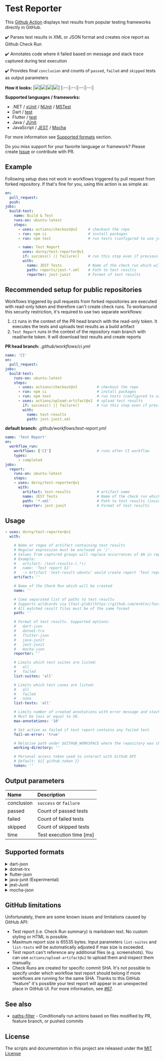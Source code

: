 # Test Reporter

This [Github Action](https://github.com/features/actions) displays test results from popular testing frameworks directly in GitHub.

✔️ Parses test results in XML or JSON format and creates nice report as Github Check Run

✔️ Annotates code where it failed based on message and stack trace captured during test execution

✔️ Provides final `conclusion` and counts of `passed`, `failed` and `skipped` tests as output parameters

**How it looks:**
|![](assets/fluent-validation-report.png)|![](assets/provider-error-summary.png)|![](assets/provider-error-details.png)|![](assets/mocha-groups.png)|
|:--:|:--:|:--:|:--:|

**Supported languages / frameworks:**
- .NET / [xUnit](https://xunit.net/) / [NUnit](https://nunit.org/) / [MSTest](https://github.com/Microsoft/testfx-docs)
- Dart / [test](https://pub.dev/packages/test)
- Flutter / [test](https://pub.dev/packages/test)
- Java / [JUnit](https://junit.org/)
- JavaScript / [JEST](https://jestjs.io/) / [Mocha](https://mochajs.org/)

For more information see [Supported formats](#supported-formats) section.

Do you miss support for your favorite language or framework?
Please create [Issue](https://github.com/dorny/test-reporter/issues/new) or contribute with PR.

## Example

Following setup does not work in workflows triggered by pull request from forked repository.
If that's fine for you, using this action is as simple as:

```yaml
on:
  pull_request:
  push:
jobs:
  build-test:
    name: Build & Test
    runs-on: ubuntu-latest
    steps:
      - uses: actions/checkout@v2     # checkout the repo
      - run: npm ci                   # install packages
      - run: npm test                 # run tests (configured to use jest-junit reporter)

      - name: Test Report
        uses: dorny/test-reporter@v1
        if: success() || failure()    # run this step even if previous step failed
        with:
          name: JEST Tests            # Name of the check run which will be created
          path: reports/jest-*.xml    # Path to test results
          reporter: jest-junit        # Format of test results
```

## Recommended setup for public repositories

Workflows triggered by pull requests from forked repositories are executed with read-only token and therefore can't create check runs.
To workaround this security restriction, it's required to use two separate workflows:
1. `CI` runs in the context of the PR head branch with the read-only token. It executes the tests and uploads test results as a build artifact
2. `Test Report` runs in the context of the repository main branch with read/write token. It will download test results and create reports

**PR head branch:**  *.github/workflows/ci.yml*
```yaml
name: 'CI'
on:
  pull_request:
jobs:
  build-test:
    runs-on: ubuntu-latest
    steps:
      - uses: actions/checkout@v2         # checkout the repo
      - run: npm ci                       # install packages
      - run: npm test                     # run tests (configured to use jest-junit reporter)
      - uses: actions/upload-artifact@v2  # upload test results
        if: success() || failure()        # run this step even if previous step failed
        with:
          name: test-results
          path: jest-junit.xml
```
**default branch:**  *.github/workflows/test-report.yml*
```yaml
name: 'Test Report'
on:
  workflow_run:
    workflows: ['CI']                     # runs after CI workflow
    types:
      - completed
jobs:
  report:
    runs-on: ubuntu-latest
    steps:
    - uses: dorny/test-reporter@v1
      with:
        artifact: test-results            # artifact name
        name: JEST Tests                  # Name of the check run which will be created
        path: '*.xml'                     # Path to test results (inside artifact .zip)
        reporter: jest-junit              # Format of test results
```

## Usage

```yaml
- uses: dorny/test-reporter@v1
  with:

    # Name or regex of artifact containing test results
    # Regular expression must be enclosed in '/'.
    # Values from captured groups will replace occurrences of $N in report name.
    # Example:
    #   artifact: /test-results-(.*)/
    #   name: 'Test report $1'
    #   -> Artifact 'test-result-ubuntu' would create report 'Test report ubuntu'
    artifact: ''

    # Name of the Check Run which will be created
    name: ''

    # Coma separated list of paths to test results
    # Supports wildcards via [fast-glob](https://github.com/mrmlnc/fast-glob)
    # All matched result files must be of the same format
    path: ''

    # Format of test results. Supported options:
    #   dart-json
    #   dotnet-trx
    #   flutter-json
    #   java-junit
    #   jest-junit
    #   mocha-json
    reporter: ''

    # Limits which test suites are listed:
    #   all
    #   failed
    list-suites: 'all'

    # Limits which test cases are listed:
    #   all
    #   failed
    #   none
    list-tests: 'all'

    # Limits number of created annotations with error message and stack trace captured during test execution.
    # Must be less or equal to 50.
    max-annotations: '10'

    # Set action as failed if test report contains any failed test
    fail-on-error: 'true'

    # Relative path under $GITHUB_WORKSPACE where the repository was checked out.
    working-directory: ''

    # Personal access token used to interact with Github API
    # Default: ${{ github.token }}
    token: ''
```

## Output parameters
| Name       | Description              |
| :--        | :--                      |
| conclusion | `success` or `failure`   |
| passed     | Count of passed tests    |
| failed     | Count of failed tests    |
| skipped    | Count of skipped tests   |
| time       | Test execution time [ms] |

## Supported formats

<details>
  <summary>dart-json</summary>

Test run must be configured to use [JSON](https://github.com/dart-lang/test/blob/master/pkgs/test/doc/configuration.md#reporter) reporter.
You can configure it in `dart_test.yaml`:

```yml
file_reporters:
  json: reports/test-results.json
```

Or with CLI arguments:

[`dart test --file-reporter="json:test-results.json"`](https://pub.dev/packages/test)

For more information see:
- [test package](https://pub.dev/packages/test)
- [test configuration](https://github.com/dart-lang/test/blob/master/pkgs/test/doc/configuration.md)
</details>

<details>
  <summary>dotnet-trx</summary>

Test execution must be configured to produce *Visual Studio Test Results* files (TRX).
To get test results in TRX format you can execute your tests with CLI arguments:

`dotnet test --logger "trx;LogFileName=test-results.trx"`

Or you can configure TRX test output in `*.csproj` or `Directory.Build.props`:
```xml
<PropertyGroup>
  <VSTestLogger>trx%3bLogFileName=$(MSBuildProjectName).trx</VSTestLogger>
  <VSTestResultsDirectory>$(MSBuildThisFileDirectory)/TestResults/$(TargetFramework)</VSTestResultsDirectory>
</PropertyGroup>
```

Supported testing frameworks:
- [xUnit](https://xunit.net/)
- [NUnit](https://nunit.org/)
- [MSTest](https://github.com/Microsoft/testfx-docs)

For more information see [dotnet test](https://docs.microsoft.com/en-us/dotnet/core/tools/dotnet-test#examples)
</details>

<details>
  <summary>flutter-json</summary>

Test run must be configured to use [JSON](https://github.com/dart-lang/test/blob/master/pkgs/test/doc/configuration.md#reporter) reporter.
You can configure it in `dart_test.yaml`:
```yml
file_reporters:
  json: reports/test-results.json
```

Or with (undocumented) CLI argument:

`flutter test --machine > test-results.json`


According to documentation `dart_test.yaml` should be at the root of the package, next to the package's pubspec.
On current `stable` and `beta` channels it doesn't work, and you have to put `dart_test.yaml` inside your `test` folder.
On `dev` channel, it's already fixed.

For more information see:
- [test package](https://pub.dev/packages/test)
- [test configuration](https://github.com/dart-lang/test/blob/master/pkgs/test/doc/configuration.md)
- [flutter-cli](https://flutter.dev/docs/reference/flutter-cli)
- [unit testing introduction](https://flutter.dev/docs/cookbook/testing/unit/introduction)

</details>

<details>
  <summary>java-junit (Experimental)</summary>

Support for [JUnit](https://Junit.org/) XML is experimental - should work but it was not extensively tested.
To have code annotations working properly, it's required your directory structure matches the package name.
This is due to the fact Java stack traces don't contain a full path to the source file.
Some heuristic was necessary to figure out the mapping between the line in the stack trace and an actual source file.
</details>

<details>
  <summary>jest-Junit</summary>

[JEST](https://jestjs.io/) testing framework support requires the usage of [jest-Junit](https://github.com/jest-community/jest-Junit) reporter.
It will create test results in Junit XML format which can be then processed by this action.
You can use the following example configuration in `package.json`:
```json
"scripts": {
  "test": "jest --ci --reporters=default --reporters=jest-Junit"
},
"devDependencies": {
  "jest": "^26.5.3",
  "jest-junit": "^12.0.0"
},
"jest-junit": {
  "outputDirectory": "reports",
  "outputName": "jest-junit.xml",
  "ancestorSeparator": " › ",
  "uniqueOutputName": "false",
  "suiteNameTemplate": "{filepath}",
  "classNameTemplate": "{classname}",
  "titleTemplate": "{title}"
}
```

Configuration of `uniqueOutputName`, `suiteNameTemplate`, `classNameTemplate`, `titleTemplate` is important for proper visualization of test results.
</details>

<details>
  <summary>mocha-json</summary>

[Mocha](https://mochajs.org/) testing framework support requires:
- Mocha version [v7.2.0](https://github.com/mochajs/mocha/releases/tag/v7.2.0) or higher
- Usage of [json](https://mochajs.org/#json) reporter.

You can use the following example configuration in `package.json`:
```json
"scripts": {
  "test": "mocha --reporter json > test-results.json"
}
```

Test processing might fail if any of your tests write anything on standard output.
Mocha, unfortunately, doesn't have the option to store `json` output directly to the file, and we have to rely on redirecting its standard output.
There is a work in progress to fix it: [mocha#4607](https://github.com/mochajs/mocha/pull/4607)
</details>

## GitHub limitations

Unfortunately, there are some known issues and limitations caused by GitHub API:

- Test report (i.e. Check Run summary) is markdown text. No custom styling or HTML is possible.
- Maximum report size is 65535 bytes. Input parameters `list-suites` and `list-tests` will be automatically adjusted if max size is exceeded.
- Test report can't reference any additional files (e.g. screenshots). You can use `actions/upload-artifact@v2` to upload them and inspect them manually.
- Check Runs are created for specific commit SHA. It's not possible to specify under which workflow test report should belong if more
  workflows are running for the same SHA. Thanks to this GitHub "feature" it's possible your test report will appear in an unexpected place in GitHub UI.
  For more information, see [#67](https://github.com/dorny/test-reporter/issues/67).

## See also
- [paths-filter](https://github.com/dorny/paths-filter) - Conditionally run actions based on files modified by PR, feature branch, or pushed commits

## License

The scripts and documentation in this project are released under the [MIT License](https://github.com/dorny/test-reporter/blob/main/LICENSE)
